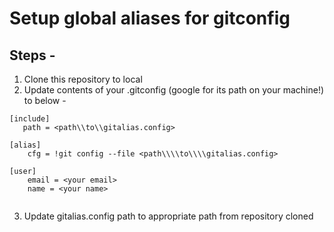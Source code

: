 # Setup global aliases for gitconfig

## Steps - 
1. Clone this repository to local
2. Update contents of your .gitconfig (google for its path on your machine!) to below - 
```
[include]
   path = <path\\to\\gitalias.config>

[alias]
	cfg = !git config --file <path\\\\to\\\\gitalias.config>
	
[user]
	email = <your email>
	name = <your name>
	
```

3. Update gitalias.config path to appropriate path from repository cloned
